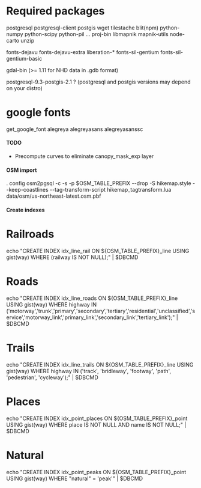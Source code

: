 Required packages
=================

postgresql postgresql-client postgis wget
tilestache blit(npm) python-numpy python-scipy python-pil ... 
 proj-bin libmapnik mapnik-utils node-carto unzip

fonts-dejavu fonts-dejavu-extra liberation-*
fonts-sil-gentium fonts-sil-gentium-basic

gdal-bin (>= 1.11 for NHD data in .gdb format)

postgresql-9.3-postgis-2.1 ?
(postgresql and postgis versions may depend on your distro)

# google fonts
get_google_font alegreya alegreyasans alegreyasanssc



#### TODO

* Precompute curves to eliminate canopy_mask_exp layer


#### OSM import

. config
osm2pgsql -c -s -p $OSM_TABLE_PREFIX --drop -S hikemap.style --keep-coastlines --tag-transform-script hikemap_tagtransform.lua data/osm/us-northeast-latest.osm.pbf


#### Create indexes

# Railroads
echo "CREATE INDEX idx_line_rail ON ${OSM_TABLE_PREFIX}_line USING gist(way) WHERE (railway IS NOT NULL);" | $DBCMD

# Roads
echo "CREATE INDEX idx_line_roads ON ${OSM_TABLE_PREFIX}_line USING gist(way) WHERE highway IN ('motorway','trunk','primary','secondary','tertiary','residential','unclassified','service','motorway_link','primary_link','secondary_link','tertiary_link');" | $DBCMD

# Trails
echo "CREATE INDEX idx_line_trails ON ${OSM_TABLE_PREFIX}_line USING gist(way) WHERE highway IN ('track', 'bridleway', 'footway', 'path', 'pedestrian', 'cycleway');" | $DBCMD

# Places
echo "CREATE INDEX idx_point_places ON ${OSM_TABLE_PREFIX}_point USING gist(way) WHERE place IS NOT NULL AND name IS NOT NULL;" | $DBCMD

# Natural
echo "CREATE INDEX idx_point_peaks ON ${OSM_TABLE_PREFIX}_point USING gist(way) WHERE \"natural\" = 'peak'" | $DBCMD
